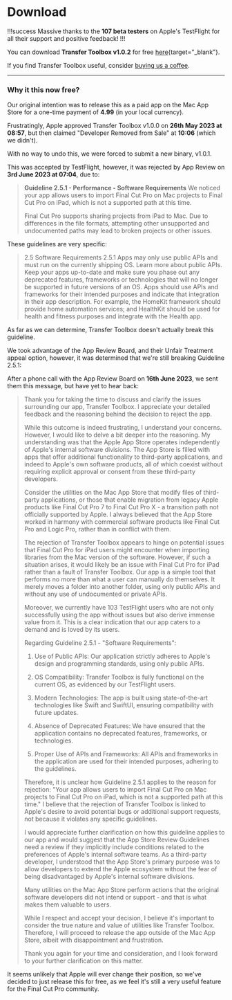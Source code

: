 # Download

!!!success
Massive thanks to the **107 beta testers** on Apple's TestFlight for all their support and positive feedback!
!!!

You can download **Transfer Toolbox v1.0.2** for free [here](https://github.com/latenitefilms/TransferToolbox/releases/download/1.0.2/Transfer-Toolbox-1-0-2.zip){target="_blank"}.

If you find Transfer Toolbox useful, consider [buying us a coffee](https://www.buymeacoffee.com/latenitefilms).

---

### Why it this now free?

Our original intention was to release this as a paid app on the Mac App Store for a one-time payment of **4.99** (in your local currency).

Frustratingly, Apple approved Transfer Toolbox v1.0.0 on **26th May 2023 at 08:57**, but then claimed "Developer Removed from Sale" at **10:06** (which we didn't).

With no way to undo this, we were forced to submit a new binary, v1.0.1.

This was accepted by TestFlight, however, it was rejected by App Review on **3rd June 2023 at 07:04**, due to:

> **Guideline 2.5.1 - Performance - Software Requirements**
> We noticed your app allows users to import Final Cut Pro on Mac projects to Final Cut Pro on iPad, which is not a supported path at this time.
>
> Final Cut Pro supports sharing projects from iPad to Mac. Due to differences in the file formats, attempting other unsupported and undocumented paths may lead to broken projects or other issues.

These guidelines are very specific:

> 2.5 Software Requirements
> 2.5.1 Apps may only use public APIs and must run on the currently shipping OS. Learn more about public APIs. Keep your apps up-to-date and make sure you phase out any deprecated features, frameworks or technologies that will no longer be supported in future versions of an OS. Apps should use APIs and frameworks for their intended purposes and indicate that integration in their app description. For example, the HomeKit framework should provide home automation services; and HealthKit should be used for health and fitness purposes and integrate with the Health app.

As far as we can determine, Transfer Toolbox doesn't actually break this guideline.

We took advantage of the App Review Board, and their Unfair Treatment appeal option, however, it was determined that we're still breaking Guideline 2.5.1:

After a phone call with the App Review Board on **16th June 2023**, we sent them this message, but have yet to hear back:

> Thank you for taking the time to discuss and clarify the issues surrounding our app, Transfer Toolbox. I appreciate your detailed feedback and the reasoning behind the decision to reject the app.
>
> While this outcome is indeed frustrating, I understand your concerns. However, I would like to delve a bit deeper into the reasoning. My understanding was that the Apple App Store operates independently of Apple's internal software divisions. The App Store is filled with apps that offer additional functionality to third-party applications, and indeed to Apple's own software products, all of which coexist without requiring explicit approval or consent from these third-party developers.
>
> Consider the utilities on the Mac App Store that modify files of third-party applications, or those that enable migration from legacy Apple products like Final Cut Pro 7 to Final Cut Pro X - a transition path not officially supported by Apple. I always believed that the App Store worked in harmony with commercial software products like Final Cut Pro and Logic Pro, rather than in conflict with them.
>
> The rejection of Transfer Toolbox appears to hinge on potential issues that Final Cut Pro for iPad users might encounter when importing libraries from the Mac version of the software. However, if such a situation arises, it would likely be an issue with Final Cut Pro for iPad rather than a fault of Transfer Toolbox. Our app is a simple tool that performs no more than what a user can manually do themselves. It merely moves a folder into another folder, using only public APIs and without any use of undocumented or private APIs.
>
> Moreover, we currently have 103 TestFlight users who are not only successfully using the app without issues but also derive immense value from it. This is a clear indication that our app caters to a demand and is loved by its users.
>
> Regarding Guideline 2.5.1 - "Software Requirements":
>
> 1. Use of Public APIs: Our application strictly adheres to Apple's design and programming standards, using only public APIs.
>
> 2. OS Compatibility: Transfer Toolbox is fully functional on the current OS, as evidenced by our TestFlight users.
>
> 3. Modern Technologies: The app is built using state-of-the-art technologies like Swift and SwiftUI, ensuring compatibility with future updates.
>
> 4. Absence of Deprecated Features: We have ensured that the application contains no deprecated features, frameworks, or technologies.
>
> 5. Proper Use of APIs and Frameworks: All APIs and frameworks in the application are used for their intended purposes, adhering to the guidelines.
>
> Therefore, it is unclear how Guideline 2.5.1 applies to the reason for rejection: "Your app allows users to import Final Cut Pro on Mac projects to Final Cut Pro on iPad, which is not a supported path at this time." I believe that the rejection of Transfer Toolbox is linked to Apple's desire to avoid potential bugs or additional support requests, not because it violates any specific guidelines.
>
> I would appreciate further clarification on how this guideline applies to our app and would suggest that the App Store Review Guidelines need a review if they implicitly include conditions related to the preferences of Apple's internal software teams. As a third-party developer, I understood that the App Store's primary purpose was to allow developers to extend the Apple ecosystem without the fear of being disadvantaged by Apple's internal software divisions.
>
> Many utilities on the Mac App Store perform actions that the original software developers did not intend or support - and that is what makes them valuable to users.
>
> While I respect and accept your decision, I believe it's important to consider the true nature and value of utilities like Transfer Toolbox. Therefore, I will proceed to release the app outside of the Mac App Store, albeit with disappointment and frustration.
>
> Thank you again for your time and consideration, and I look forward to your further clarification on this matter.

It seems unlikely that Apple will ever change their position, so we've decided to just release this for free, as we feel it's still a very useful feature for the Final Cut Pro community.